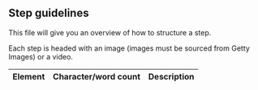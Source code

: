 ## Step guidelines

This file will give you an overview of how to structure a step.

Each step is headed with an image (images must be sourced from Getty Images) or a video.

| Element | Character/word count | Description |
| --- | --- | --- |

